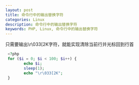 ```yaml
---
layout: post
title: 命令行中的输出替换字符
categories: Linux
description: 命令行中的输出替换字符
keywords: PHP, Linux, 命令行中的输出替换字符
---
```


只需要输出\r\033[2K字符，就能实现清除当前行并光标回到行首

```php
 <?php
 for ($i = 0; $i < 100; $i++) {
 		echo $i;
 		sleep(1);
 		echo "\r\033[2K";
 }
```



